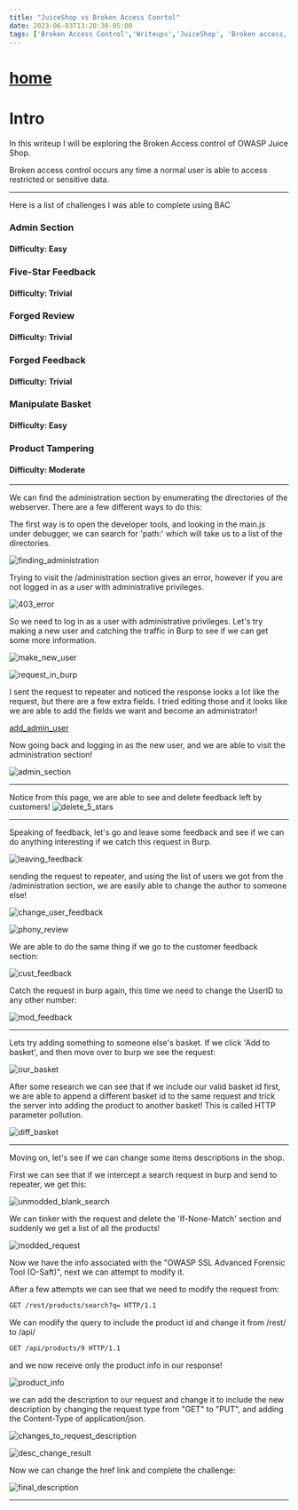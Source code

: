 ```yaml
---
title: "JuiceShop vs Broken Access Conrtol"
date: 2023-06-03T13:20:30-05:00
tags: ['Broken Access Control','Writeups','JuiceShop', 'Broken access, Defense and Remediation ']
---
```

 
# [home](https://jjolley91.github.io/blog)

 # Intro

 In this writeup I will be exploring the Broken Access control of OWASP Juice Shop. 

 Broken access control occurs any time a normal user is able to access restricted or sensitive data.

 ***************************************************************************

Here is a list of challenges I was able to complete using BAC
### Admin Section
#### Difficulty: Easy

### Five-Star Feedback
#### Difficulty: Trivial

### Forged Review
#### Difficulty: Trivial

### Forged Feedback
#### Difficulty: Trivial

### Manipulate Basket
#### Difficulty: Easy

### Product Tampering
#### Difficulty: Moderate

****************************************************************************

 We can find the administration section by enumerating the directories of the webserver. There are a few different ways to do this:

 The first way is to open the developer tools, and looking in the main.js under debugger, we can search for 'path:' which will take us to a list of the directories.

 ![finding_administration](https://github.com/jjolley91/blog/blob/main/static/broken_Auth/finding_administration.png?raw=true)

 Trying to visit the /administration section gives an error, however if you are not logged in as a user with administrative privileges. 

 ![403_error](https://github.com/jjolley91/blog/blob/main/static/broken_Auth/403_error.png?raw=true)

 So we need to log in as a user with administrative privileges. Let's try making a new user and catching the traffic in Burp to see if we can get some more information.

 ![make_new_user](https://github.com/jjolley91/blog/blob/main/static/broken_Auth/make_new_user.png?raw=true)

 ![request_in_burp](https://github.com/jjolley91/blog/blob/main/static/broken_Auth/request_in_burp.png?raw=true)

 I sent the request to repeater and noticed the response looks a lot like the request, but there are a few extra fields. I tried editing those and it looks like we are able to add the fields we want and become an administrator! 


[add_admin_user](https://github.com/jjolley91/blog/blob/main/static/broken_Auth/add_admin_user.png?raw=true)

Now going back and logging in as the new user, and we are able to visit the administration section!

![admin_section](https://github.com/jjolley91/blog/blob/main/static/broken_Auth/admin_section.png?raw=true)

****************************************************************************
Notice from this page, we are able to see and delete feedback left by customers! 
![delete_5_stars](https://github.com/jjolley91/blog/blob/main/static/broken_Auth/delete_5_stars.png?raw=true)

****************************************************************************

Speaking of feedback, let's go and leave some feedback and see if we can do anything interesting if we catch this request in Burp.

![leaving_feedback](https://github.com/jjolley91/blog/blob/main/static/broken_Auth/leaving_feedback.png?raw=true)

sending the request to repeater, and using the list of users we got from the /administration section, we are easily able to change the author to someone else!

![change_user_feedback](https://github.com/jjolley91/blog/blob/main/static/broken_Auth/change_user_feedback.png?raw=true)

![phony_review](https://github.com/jjolley91/blog/blob/main/static/broken_Auth/phony_review.png?raw=true)

We are able to do the same thing if we go to the customer feedback section:

![cust_feedback](https://github.com/jjolley91/blog/blob/main/static/broken_Auth/cust_feedback.png?raw=true)

Catch the request in burp again, this time we need to change the UserID to any other number:

![mod_feedback](https://github.com/jjolley91/blog/blob/main/static/broken_Auth/mod_feedback.png?raw=true)

****************************************************************************

Lets try adding something to someone else's basket. If we click 'Add to basket', and then move over to burp we see the request:

![our_basket](https://github.com/jjolley91/blog/blob/main/static/broken_Auth/our_basket.png?raw=true)


After some research we can see that if we include our valid basket id first, we are able to append a different basket id to the same request and trick the server into adding the product to another basket! This is called HTTP parameter pollution.

![diff_basket](https://github.com/jjolley91/blog/blob/main/static/broken_Auth/diff_basket.png?raw=true)


****************************************************************************
Moving on, let's see if we can change some items descriptions in the shop. 

First we can see that if we intercept a search request in burp and send to repeater, we get this:

![unmodded_blank_search](https://github.com/jjolley91/blog/blob/main/static/broken_Auth/unmodded_blank_search.png?raw=true)

We can tinker with the request and delete the 'If-None-Match' section and suddenly we get  a list of all the products! 

![modded_request](https://github.com/jjolley91/blog/blob/main/static/broken_Auth/modded_request.png?raw=true)

Now we have the info associated with the "OWASP SSL Advanced Forensic Tool (O-Saft)", next we can attempt to modify it.

After a few attempts we can see that we need to modify the request from:

```HTML
GET /rest/products/search?q= HTTP/1.1
```
We can modify the query to include the product id and change it from /rest/ to /api/

```HTML
GET /api/products/9 HTTP/1.1
```
and we now receive only the product info in our response!

![product_info](https://github.com/jjolley91/blog/blob/main/static/broken_Auth/product_info.png?raw=true)

we can add the description to our request and change it to include the new description by changing the request type from "GET" to "PUT", and adding the Content-Type of application/json.

![changes_to_request_description](https://github.com/jjolley91/blog/blob/main/static/broken_Auth/changes_to_request_description.png?raw=true)


![desc_change_result](https://github.com/jjolley91/blog/blob/main/static/broken_Auth/desc_change_result.png?raw=true)

Now we can change the href link and complete the challenge: 

![final_description](https://github.com/jjolley91/blog/blob/main/static/broken_Auth/final_description.png?raw=true)

****************************************************************************

